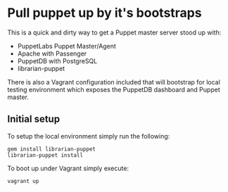 Pull puppet up by it's bootstraps
=================================

This is a quick and dirty way to get a Puppet master server stood up with:

* PuppetLabs Puppet Master/Agent
* Apache with Passenger
* PuppetDB with PostgreSQL
* librarian-puppet

There is also a Vagrant configuration included that will bootstrap for local
testing environment which exposes the PuppetDB dashboard and Puppet master.

Initial setup
-------------
To setup the local environment simply run the following:

    gem install librarian-puppet
    librarian-puppet install

To boot up under Vagrant simply execute:

    vagrant up
